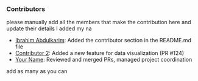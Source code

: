 ### Contributors

please manually add all the members that make the contribution here
and update their details I added my na

- [Ibrahim Abdulkarim](https://github.com/aliveevie): Added the contributor section in the README.md file
- [Contributor 2](https://github.com/contributor2): Added a new feature for data visualization (PR #124)
- [Your Name](https://github.com/yourname): Reviewed and merged PRs, managed project coordination

add as many as you can
